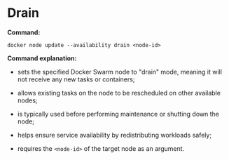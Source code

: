 # Drain

**Command:**

```commandline
docker node update --availability drain <node-id>
```

**Command explanation:**

* sets the specified Docker Swarm node to "drain" mode, meaning it will not receive any new tasks or containers;
* allows existing tasks on the node to be rescheduled on other available nodes;
* is typically used before performing maintenance or shutting down the node;


* helps ensure service availability by redistributing workloads safely;
* requires the `<node-id>` of the target node as an argument.

